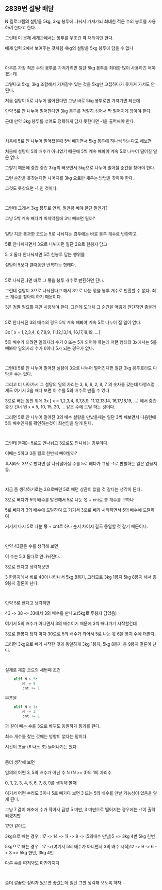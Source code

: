 ## 2839번 설탕 배달

N 킬로그램의 설탕을 5kg, 3kg 봉투에 나눠서 가져가되 최대한 적은 수의 봉투를 사용하려 한다고 한다.

그런데 이 문제 세계관에서는 봉투를 무조건 꽉 채워야만 한다.

예제 입력 2에서 보여주는 것처럼 4kg의 설탕을 5kg 봉투에 담을 수 없다

</br>


아무튼 가장 적은 수의 봉투를 가져가려면 일단 5kg 봉투를 최대한 많이 사용하긴 해야겠는데

그렇다고 5kg, 3kg 조합해서 가져갈수 있는 것을 5kg만 고집하다가 못가져 가서도 안된다.

처음 설탕이 5로 나누어 떨어진다면 그냥 바로 5kg 봉투로만 가져가면 되는데

만약 5로 안 나누어 떨어진다면 3kg 봉투를 적절히 섞어서 딱 떨어지게 담아야 한다.

근데 만약 3kg 봉투를 섞어도 정확하게 담지 못한다면 -1을 출력해야 한다.

</br>

처음에 5로 안 나누어 떨어졌을때 5씩 빼가면서 5kg 봉투에 하나씩 담는다고 해보면

처음에 설탕이 5의 배수가 아니었기 때문에 5씩 계속 빼봐야 계속 5로 나누어 떨어질 일은 없다.

그렇기 때문에 중간 중간 3kg씩 빼보면서 5kg으로 나누어 떨어질 순간을 찾아야 한다.

그런 순간을 못찾는다면 나머지를 3kg 으로만 채우는 방법을 찾아야 한다.

그것도 못찾으면 -1 인 것이다.

</br>

그런데 그래서 3kg 봉투로 언제, 얼만큼 빼야 한단 말인가?

그냥 5씩 계속 빼다가 마지막쯤에 3씩 빼보면 될까?


</br>
일단 지금 통과한 코드는 5로 나눠지는 경우에는 바로 봉투 개수로 반환하고

5로 안나눠지면서 3으로 나눠지면 일단 3으로 한봉지 담고

5, 3 둘다 안나눠지면 5로 한봉투 담는 행위를

설탕이 5보다 클때동안 반복하는 형태다.

</br>
5로 나눠진다면 바로 그 몫을 봉투 개수로 반환하면 된다.

그런데 설탕이 3으로 나눠진다고 해서 3으로 나눈 몫을 봉투 개수로 반환할 수 없다. 최소 개수를 찾아야 하기 때문이다.

3은 정말 필요할 때만 사용해야 한다. 그런데 도대체 그 순간을 어떻게 판단하면 좋을까


</br>
5로 안나눠진 3의 배수의 경우 5씩 계속 빼봐야 계속 5로 나누어 질 일이 없다.

3x [ x = 1,2,3,4, 6,7,8,9, 11,12,13,14, 16,17,18,19, ...]

5의 배수가 되려면 일의자리 수가 0 또는 5가 되어야 하는데 저런 형태의 3x에서는 5를 빼봐야 일의자리 수가 0이나 5가 되는 경우가 없다.

</br>

그런데 5로 안 나누어 떨어진 설탕이 3으로 나누어 떨어진다면 일단 3kg 봉투로라도 다 담을 수는 있다.

그리고 더 나아가서 그 설탕의 일의 자리는 3, 6, 9, 2, 8, 7 의 숫자를 갖는데 다행스럽게도 여기서 3을 빼다 보면 이 수를 5의 배수로 만들 수 있다

3으로 빼는 동안 위에 3x [ x = 1,2,3,4, 6,7,8,9, 11,12,13,14, 16,17,18,19, ...] 에서 중간중간 건너 뛴 x = 5, 10, 15, 20, ... 같은 수에 도달 하는 것이다.

그러면 5로 안 나누어 떨어진 3의 배수 설탕을 만났을때는 일단 3씩 빼보면서 다음턴에 5의 배수인지를 확인하는것이 최선임을 알게 된다.

</br>

그런데 문제는 5로도 안나뉘고 3으로도 안나뉘는 경우이다.

이때는 5하고 3중 뭘로 한번씩 빼야할까?

혹시라도 3으로 뺐다면 잘 나눠떨어질 수를 5로 빼다가 그냥 -1로 판별하는 일은 없을지 등..

</br>


지금 좀 생각하기로는 3으로빼던 5로 빼던 상관이 없을 것 같다는 생각이 든다.

3으로 빼다가 5의 배수를 발견해서 5로 나눈 몫 + cnt로 총 개수를 구하나

5로 빼다가 3의 배수에 도달하여 또 거기서 3으로 빼기 시작하면서 5의 배수에 도달하여

거기서 다시 5로 나눈 몫 + cnt로 하나 순서 차이지 결국 동일할 것 같기 때문이다.

</br>

만약 43같은 수를 생각해 보면

이 수는 5,3 둘다로 안나눠진다.

3으로 뺀다고 생각해보면 

3 한봉지에서 바로 40이 나타나서 5kg 8봉지, 그러므로 3kg 1봉지 5kg 8봉지 해서 총 9봉지 결론이 난다.

</br>

만약 5로 뺀다고 생각하면

43 -> 38 -> 33에서 3의 배수를 만나고(5kg로 두봉지 담았음)

여기서 5의 배수가 아니면서 3의 배수이기 때문에 3씩 빼나가기 시작할건데

3으로 한봉지 담자 마자 30으로 5의 배수가 되어서 5로 나눈 몫 6을 봉지 수에 더한다.

그러면 3kg으로 빼기 시작한 것과 동일하게 3kg 1봉지, 5kg 8봉지 총 9봉지 결론이 난다.

</br>

실제로 제출 코드의 세번째 조건

```python
    elif N > 5:
        N -= 5
        cnt += 1
```

부분을

```python
    elif N > 3:
        N -= 3
        cnt += 1
```

과 같이 빼는 수를 3으로 바꿔도 동일하게 통과를 한다.

최소 개수를 찾는 것에는 영향이 없다는 말이다. 

시간이 조금 (8 나노 초) 늘어나기는 했다.


</br>
좀더 생각해 보면

임의의 어떤 3, 5의 배수가 아닌 수 N (N  >= 3)의 1의 자리수 

0, 1, 2, 3, 4, 5, 6, 7, 8, 9를 생각해 볼때

여기서 어떤 수라도 3이나 5로 빼가다 보면 3 또는 5의 배수를 만날 가능성이 있음을 알게 된다.

그냥 7 같이 애초에 수가 작아서 금방 5 미만, 3 미만으로 떨어지는 경우에는 -1이 출력 되겠지만

17만 같아도 

3kg으로 빼는 경우 : 17 -> 14 -> 11 -> 8 -> (5의배수 만남)5  => 3kg 4번 5kg 한번

5kg으로 빼는 경우 : 17 ->(여기서 5의 배수가 아니면서 3의 배수 시작)12 -> 9 -> 6 -> 3 => 5kg 한번, 3kg 4번

다른 수를 따져봐도 마찬가지다

</br>

좀더 깔끔한 정리가 있으면 좋겠는데 일단 그만 생각해 보도록 하자..





















  
